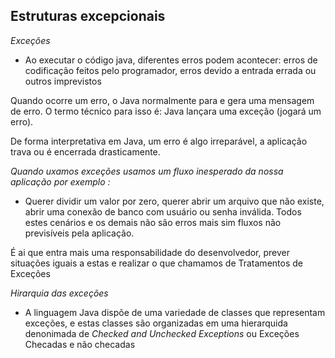 ## Estruturas excepcionais

_Exceções_

- Ao executar o código java, diferentes erros podem acontecer: erros de codificação feitos pelo programador, erros devido a entrada errada ou outros imprevistos

Quando ocorre um erro, o Java normalmente para e gera uma mensagem de erro. O termo técnico para isso é: Java lançara uma exceção (jogará um erro).

De forma interpretativa em Java, um erro é algo irreparável, a aplicação trava ou é encerrada drasticamente.

_Quando uxamos exceções usamos um fluxo inesperado da nossa aplicação por exemplo :_

- Querer dividir um valor por zero, querer abrir um arquivo que não existe, abrir uma conexão de banco com usuário ou senha inválida. Todos estes cenários e os demais não são erros mais sim fluxos não previsíveis pela aplicação.

É ai que entra mais uma responsabilidade do desenvolvedor, prever situações iguais a estas e realizar o que chamamos de Tratamentos de Exceções

_Hirarquia das exceções_

- A linguagem Java dispõe de uma variedade de classes que representam exceções, e estas classes são organizadas em uma hierarquida denonimada de _Checked and Unchecked Exceptions_ ou Exceções Checadas e não checadas
